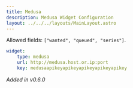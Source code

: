 ```yaml
---
title: Medusa
description: Medusa Widget Configuration
layout: ../../../layouts/MainLayout.astro
---
```


Allowed fields: `["wanted", "queued", "series"]`.

```yaml
widget:
    type: medusa
    url: http://medusa.host.or.ip:port
    key: medusaapikeyapikeyapikeyapikeyapikey
```

*Added in v0.6.0*
